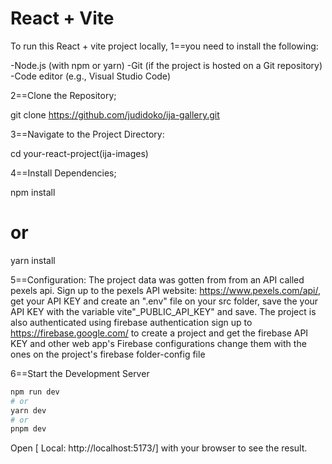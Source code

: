 # React + Vite

To run this React + vite project locally,
1==you need to install the following:

-Node.js (with npm or yarn)
-Git (if the project is hosted on a Git repository)
-Code editor (e.g., Visual Studio Code)

2==Clone the Repository;

git clone https://github.com/judidoko/ija-gallery.git

3==Navigate to the Project Directory:

cd your-react-project(ija-images)

4==Install Dependencies;

npm install

# or

yarn install

5==Configuration: The project data was gotten from from an API called pexels api.
Sign up to the pexels API website: https://www.pexels.com/api/,
get your API KEY and create an ".env" file on your src folder, save the your API KEY with the variable vite"\_PUBLIC_API_KEY" and save.
The project is also authenticated using firebase authentication sign up to https://firebase.google.com/ to create a project and get the firebase API KEY and other web app's Firebase configurations change them with the ones on the project's firebase folder-config file

6==Start the Development Server

```bash
npm run dev
# or
yarn dev
# or
pnpm dev
```

Open [ Local: http://localhost:5173/] with your browser to see the result.
